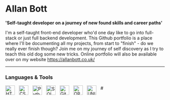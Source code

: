 # Allan Bott

**'Self-taught developer on a journey of new found skills and career paths'**

I'm a self-taught front-end developer who'd one day like to go into full-stack or just full backend development. This
Github portfolio is a place where I'll be documenting all my projects, from start to "finish" - do we really ever finish
though?
Join me on my journey of self discovery as I try to teach this old dog some new tricks.  Online portfolio will also
be available over on my website https://allanbott.co.uk/

---
### Languages & Tools

<image align="left" alt="HTML" width="30px" style="padding-right:10px;" src="https://cdn.jsdelivr.net/gh/devicons/devicon/icons/html5/html5-plain-wordmark.svg" />
<image align="left" alt="CSS" width="30px" style="padding-right:10px;"  src="https://cdn.jsdelivr.net/gh/devicons/devicon/icons/css3/css3-original-wordmark.svg" />
<image align="left" alt="Python" width="30px" style="padding-right:10px;" src="https://cdn.jsdelivr.net/gh/devicons/devicon/icons/python/python-original-wordmark.svg" />
<image align="left" alt="SQL" width="30px" style="padding-right:10px;" src="https://cdn.jsdelivr.net/gh/devicons/devicon/icons/microsoftsqlserver/microsoftsqlserver-plain-wordmark.svg" />
<image align="left" alt="Github" width="30px" style="padding-right:10px;" src="https://cdn.jsdelivr.net/gh/devicons/devicon/icons/github/github-original-wordmark.svg" />
<image align="left" alt="ORACLE" width="30px" style="padding-right:10px;" src="https://cdn.jsdelivr.net/gh/devicons/devicon/icons/oracle/oracle-original.svg" />
<image align="left" alt="UNIX" width="30px" style="padding-right:10px;" src="https://cdn.jsdelivr.net/gh/devicons/devicon/icons/unix/unix-original.svg" />
#
          
          
          




